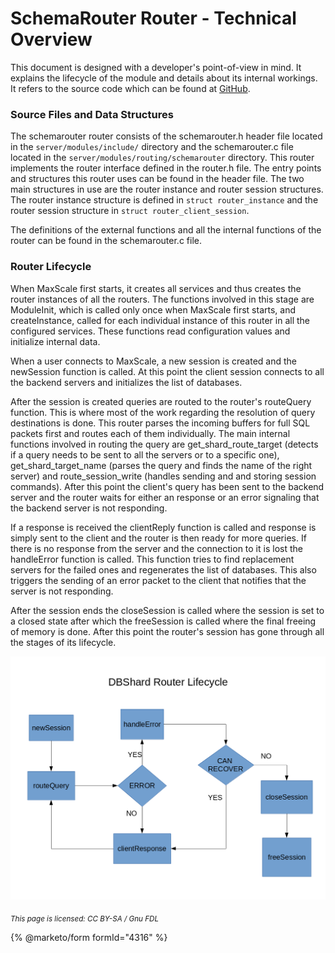 # SchemaRouter Router - Technical Overview

This document is designed with a developer's point-of-view in mind. It explains the lifecycle of the module and details about its internal workings. It refers to the source code which can be found at [GitHub](https://github.com/mariadb-corporation/MaxScale).

### Source Files and Data Structures

The schemarouter router consists of the schemarouter.h header file located in the `server/modules/include/` directory and the schemarouter.c file located in the `server/modules/routing/schemarouter` directory. This router implements the router interface defined in the router.h file. The entry points and structures this router uses can be found in the header file. The two main structures in use are the router instance and router session structures. The router instance structure is defined in `struct router_instance` and the router session structure in `struct router_client_session`.

The definitions of the external functions and all the internal functions of the router can be found in the schemarouter.c file.

### Router Lifecycle

When MaxScale first starts, it creates all services and thus creates the router instances of all the routers. The functions involved in this stage are ModuleInit, which is called only once when MaxScale first starts, and createInstance, called for each individual instance of this router in all the configured services. These functions read configuration values and initialize internal data.

When a user connects to MaxScale, a new session is created and the newSession function is called. At this point the client session connects to all the backend servers and initializes the list of databases.

After the session is created queries are routed to the router's routeQuery function. This is where most of the work regarding the resolution of query destinations is done. This router parses the incoming buffers for full SQL packets first and routes each of them individually. The main internal functions involved in routing the query are get\_shard\_route\_target (detects if a query needs to be sent to all the servers or to a specific one), get\_shard\_target\_name (parses the query and finds the name of the right server) and route\_session\_write (handles sending and and storing session commands). After this point the client's query has been sent to the backend server and the router waits for either an response or an error signaling that the backend server is not responding.

If a response is received the clientReply function is called and response is simply sent to the client and the router is then ready for more queries. If there is no response from the server and the connection to it is lost the handleError function is called. This function tries to find replacement servers for the failed ones and regenerates the list of databases. This also triggers the sending of an error packet to the client that notifies that the server is not responding.

After the session ends the closeSession is called where the session is set to a closed state after which the freeSession is called where the final freeing of memory is done. After this point the router's session has gone through all the stages of its lifecycle.

![](<../../../.gitbook/assets/schemarouter-lifecycle.png (2).png>)

<sub>_This page is licensed: CC BY-SA / Gnu FDL_</sub>

{% @marketo/form formId="4316" %}

